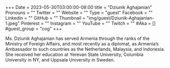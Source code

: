 +++
Date = 2023-05-30T03:00:00-08:00
title = "Dziunik Aghajanian"
Pronouns = ""
Twitter = ""
Website = ""
Type = "guest"
Facebook = ""
Linkedin = ""
GitHub = ""
Thumbnail = "img/guest/Dziunik-Aghajanian-1.jpeg"
Pinterest = ""
Instagram = ""
YouTube = ""
Twitch = ""
#Aka = []
#guest_group = "cog"
+++

Ms. Dziunik Aghajanian has served Armenia through the ranks of the Ministry of Foreign Affairs, and most recently as a diplomat, as Armenia’s Ambassador to such countries as the Netherlands, Malaysia, and Indonesia. She received her education at Yerevan State University, Columbia University in NY, and Uppsala University in Sweden.

